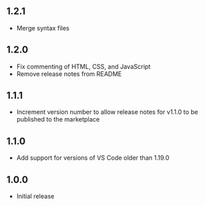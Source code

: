 ## 1.2.1
- Merge syntax files

## 1.2.0
- Fix commenting of HTML, CSS, and JavaScript
- Remove release notes from README

## 1.1.1
- Increment version number to allow release notes for v1.1.0 to be published to the marketplace

## 1.1.0
- Add support for versions of VS Code older than 1.19.0

## 1.0.0
- Initial release